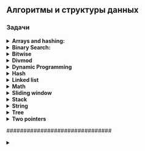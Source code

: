 ## Алгоритмы и структуры данных

### Задачи

<details>
<summary><b>Arrays and hashing:</b></summary>  
<br>

<details>
<summary><b>217. Contains-duplicate:</b></summary>

https://leetcode.com/problems/contains-duplicate/
<img src="media_readme/leetcode_tasks/array_and_hashing/217.png"/>

Time: O(nlog(n)); Space: O(1)
```python
class Solution:
    def containsDuplicate(self, nums: List[int]) -> bool:
        nums = sorted(nums)

        for n in range(len(nums) - 1):
            if nums[n] == nums[n+1]:
                return True
        return False
```

Time: O(n); Space: O(n)
```python
class Solution:
    def containsDuplicate(self, nums: List[int]) -> bool:
        hashset = set ()

        for n in nums:
            if n in hashset:
                return True
            
            hashset.add(n)
        return False
```
</details>

<details>
<summary><b>242. Valid Anagram</b></summary>
<img src="media_readme/leetcode_tasks/array_and_hashing/217.png"/>

Time: O(n); Space: O(n);
```python
class Solution:
    def isAnagram(self, s: str, t: str) -> bool:
        '''
        Пройдемся по каждому символу в строке, каждый уникальный символ будем добавлять в качестве ключа,
        если символ уже находится в словаре, то увеличиваем счетчик
        Выполняем для двух строк
        Сравниваем словари
        '''
        if len(s) != len(t):
            return False
        
        countS, countT = {}, {}

        for i in range(len(s)):
            countS[s[i]] = 1 + countS.get(s[i], 0)
            countT[t[i]] = 1 + countT.get(t[i], 0)            
        
        for c in countS:
            if countS[c] != countT.get(c, 0):
                return False
        
        return True
```

Time: O(nlog(n)); Space: O(nlog(n));
```python
class Solution:
    def isAnagram(self, s: str, t: str) -> bool:
        return sorted(s) == sorted(t)
        
```
</details>

<details>
<summary><b>1. Two Sum</b></summary>

<img src="media_readme/leetcode_tasks/array_and_hashing/1.png" />

Time: O(n); Space: O(n);
```python
class Solution:
    def twoSum(self, nums: List[int], target: int) -> List[int]:
        '''
        Создадим словарь с парой число:индекс_числа
        Проиндекстируем список nums
        Найдем разницу между target и числом
        Если число размером в разницу есть в словаре, то возвращаем результат
        Иначе добавляем число в словарь   
        '''
        hashmap = {}  # value : index

        for k, v in enumerate(nums):
            diff = target - v
            if diff in hashmap:
                return [hashmap[diff], k]
            hashmap[v] = k
```
</details>

<details>
<summary><b>49. Group Anagrams</b></summary>

<img src="media_readme/leetcode_tasks/array_and_hashing/49.png" />

Time: O(n * k * log(k)); Space: O(n);
```python
class Solution:
    def groupAnagrams(self, strs: List[str]) -> List[List[str]]:
        anagram_dict = defaultdict(list)
        
        for i, word in enumerate(strs):
            sorted_word = ''.join(sorted(word))
            anagram_dict[sorted_word].append(word)

        return list(anagram_dict.values())
```
</details>

<details>
<summary><b>347. Top K Frequent Elements</b></summary>

<img src="media_readme/leetcode_tasks/array_and_hashing/347.png" />

Time: O(n * k * log(k)); Space: O(n);
```python
class Solution:
    def topKFrequent(self, nums: List[int], k: int) -> List[int]:
        # Используем Counter для подсчета частоты элементов
        num_count = Counter(nums)

        # Сортируем элементы по частоте в убывающем порядке
        sorted_nums = sorted(num_count, key=lambda x: num_count[x], reverse=True)

        # Возвращаем первые k элементов
        return sorted_nums[:k]
```
</details>

<details>
<summary><b>605. Can Place Flowers</b></summary>

<img src="media_readme/leetcode_tasks/array_and_hashing/605.png" />

Time: O(n); Space: O(1);
```python
class Solution:
    def canPlaceFlowers(self, flowerbed: List[int], n: int) -> bool:
        length = len(flowerbed)
        i = 0

        while i < length:
            if flowerbed[i] == 0:
                if i == length - 1 or flowerbed[i + 1] == 0:
                    n -= 1
                    i += 2  # пропускаем два элемента, так как они не могут влиять на посадку цветка
                else:
                    i += 3  # пропускаем три элемента, так как следующий элемент занят
            else:
                i += 2  # пропускаем два элемента, так как текущий элемент уже занят

            if n <= 0:
                return True

        return False
```
</details>

<details>
<summary><b>941. Valid Mountain Array</b></summary>

<img src="media_readme/leetcode_tasks/array_and_hashing/941.png" />

Time: O(n); Space: O(1);
```python
class Solution:
    def validMountainArray(self, arr: List[int]) -> bool:
        l = len(arr)

        if l < 3:
            return False
        
        i = 0
        while arr[i] < arr[i+1]:
            i += 1 
            if i == l - 1:
                return False  
        
        j = l-1
        while arr[j-1] > arr[j]:
            j -= 1
            if j == 0:
                return False 
        
        return i == j
```
</details>

<details>
<summary><b>228. Summary Ranges</b></summary>

<img src="media_readme/leetcode_tasks/array_and_hashing/228.png" />

Time: O(n); Space: O(1);
```python
class Solution:
    def summaryRanges(self, nums: List[int]) -> List[str]:
        i = 0
        j = 0
        res = []

        while j <= len(nums) - 1:
            start = nums[i]

            while j < len(nums) - 1 and nums[j + 1] - nums[j] == 1:
                j += 1

            finish = nums[j]

            if start == finish:
                res.append(str(start))
            else:
                res.append(str(start) + "->" + str(finish))

            i = j + 1
            j += 1
        return res
```
</details>

<details>
<summary><b>1431. Kids With the Greatest Number of Candies</b></summary>
<img src="media_readme/leetcode_tasks/array_and_hashing/1431.png" />

Time: O(n); Space: O(n);
```python
class Solution:
    def kidsWithCandies(self, candies: List[int], extraCandies: int) -> List[bool]:
        return [candy + extraCandies >= max(candies) for candy in candies]
```
</details>

<details>
<summary><b>674. Longest Continuous Increasing Subsequence</b></summary>

<img src="media_readme/leetcode_tasks/array_and_hashing/674.png" />

Time: O(n); Space: O(n);

```python
class Solution:
    def findLengthOfLCIS(self, nums: List[int]) -> int:
        if not nums:
            return 0

        res = [1]
        f = 1

        for i in range(1, len(nums)):
            if nums[i] > nums[i - 1]:
                res.append(res[-1] + 1)
            else:
                res.append(1)

        return max(res)
```
</details>

<details>
<summary><b>1480. Running Sum of 1d Array</b></summary>

<img src="media_readme/leetcode_tasks/array_and_hashing/1480.png" />

Time: O(n); Space: O(1);

```python
class Solution:
    def runningSum(self, nums: List[int]) -> List[int]:
        for i in range(1, len(nums)):
            nums[i] += nums[i-1]
        return nums
```
</details>

<details>
<summary><b>896. Monotonic Array</b></summary>

<img src="media_readme/leetcode_tasks/array_and_hashing/896.png" />

Time: O(n); Space: O(1);

```python
class Solution:
    def isMonotonic(self, nums: List[int]) -> bool:
        i = 0
        while i < len(nums) - 1 and nums[i] <= nums[i+1]:
            i += 1
        
        j = 0
        while j < len(nums) - 1 and nums[j] >= nums[j+1]:
            j += 1
        
        return any([i == len(nums) - 1, j == len(nums) - 1])
```
</details>
<br>
</details>

<details>
<summary><b>Binary Search:</b></summary>
<br>
<details>
<summary><b>367. Valid Perfect Square</b></summary>

<img src="media_readme/leetcode_tasks/divmod/367.png" />

Time: O(1); Space: O(1);

```python
class Solution:
    def isPerfectSquare(self, num: int) -> bool:
        return num % num ** 0.5 == 0
```

Time: O(log(n)); Space: O(1);
```python
class Solution:
    def isPerfectSquare(self, num: int) -> bool:
        l, r = 1, num // 2

        if num == 1:
            return True

        while l <= r:
            mid = (l + r ) // 2
            
            if mid ** 2 == num:
                return True
            
            if mid ** 2 > num:
                r = mid - 1
            else:
                l = mid + 1
        
        return False
```
</details>

<details>
<summary><b>704. Binary Search</b></summary>

<img src="media_readme/leetcode_tasks/binary search/704.png" />

Time: O(log(n)); Space: O(1);

```python
class Solution:
    def search(self, nums: List[int], target: int) -> int:
        l, r = 0, len(nums) - 1

        while l <= r:
            mid = (r + l) // 2

            if nums[mid] == target:
                return mid
            elif nums[mid] < target:
                l = mid + 1
            else:
                r = mid

        return -1
```
</details>

<details>
<summary><b>69. Sqrt(x)</b></summary>

<img src="media_readme/leetcode_tasks/binary search/69.png" />

Time: O(log(n)); Space: O(1);

```python
class Solution:
    def mySqrt(self, x: int) -> int:
        l, r = 1, x

        while l <= r:
            mid = (l + r) // 2

            if mid * mid == x:
                return int(mid)
            
            if mid * mid < x:
                l = mid + 1
            else:
                r = mid - 1

        return r
```
</details>

<details>
<summary><b>278. First Bad Version</b></summary>

<img src="media_readme/leetcode_tasks/binary search/278.png" />

Time: O(log(n)); Space: O(1);

```python
# The isBadVersion API is already defined for you.
# def isBadVersion(version: int) -> bool:

class Solution:
    def firstBadVersion(self, n: int) -> int:
        l, r = 0, n
        
        while l <= r:
            mid = (l + r) // 2

            if isBadVersion(mid) == False:
                l = mid + 1
            else:
                r = mid - 1
            
            if isBadVersion(mid-1) == False and isBadVersion(mid) == True:
                return mid
```
</details>

<details>
<summary><b>374. Guess Number Higher or Lower</b></summary>

<img src="media_readme/leetcode_tasks/binary search/374.png" />

Time: O(log(n)); Space: O(1);

```python
# The guess API is already defined for you.
# @param num, your guess
# @return -1 if num is higher than the picked number
#          1 if num is lower than the picked number
#          otherwise return 0
# def guess(num: int) -> int:

class Solution:
    def guessNumber(self, n: int) -> int:
        l, r = 1, n

        while l <= r:
            mid = (l + r) // 2
            g = guess(mid)
            
            if g == 0:
                return mid
            elif g > 0:
                l = mid + 1
            else:
                r = mid - 1

        return r
```
</details>

<details>
<summary><b>35. Search Insert Position</b></summary>

<img src="media_readme/leetcode_tasks/binary search/35.png" />

Time: O(log(n)); Space: O(1);

```python
class Solution:
    def searchInsert(self, nums: List[int], target: int) -> int:
        l, r = 0, len(nums) - 1
        if len(nums) == 1 and nums[0] < target:
            return 1

        while l < r:
            mid = (l + r) // 2

            if nums[mid] == target:
                return mid
            elif nums[mid] < target:
                l = mid + 1
            else:
                r = mid

            if nums[-1] < target:
                return len(nums)
            elif nums[0] > target:
                return 0

        return r
```
</details>

<details>
<summary><b>852. Peak Index in a Mountain Array</b></summary>

<img src="media_readme/leetcode_tasks/binary search/852.png" />

Time: O(log(n)); Space: O(1);

```python
class Solution:
    def peakIndexInMountainArray(self, arr: List[int]) -> int:
        l, r = 0, len(arr) - 1

        while l <= r:
            mid = (l + r) // 2

            if arr[mid - 1] < arr[mid] > arr[mid + 1]:
                return mid

            if arr[mid - 1] < arr[mid]:
                l = mid + 1
            else:
                r = mid
```
</details>
<br>
</details>

<details>
<summary><b>Bitwise</b></summary><br>
<br>
<details>
<summary><b>338. Counting Bits</b></summary>

<img src="media_readme/leetcode_tasks/bitwise/338.png"/>

Time: O(n * log(n)); Space: O(1);

```python
class Solution:
    def countBits(self, n: int) -> List[int]:
        # ans = [bin(i)[2:].count('1') for i in range(n+1)]

        ans = [0]

        for i in range(1, n + 1):
            current = 0

            while i:
                current += i & 1
                i >>= 1
            ans.append(current)

        return ans
```
</details>

<details>
<summary><b>136. Single Number</b></summary>

<img src="media_readme/leetcode_tasks/bitwise/136.png" />

Time: O(n); Space: O(1);

```python
class Solution:
    def singleNumber(self, nums: List[int]) -> int:
        ans = 0
        
        for num in nums:
            ans = ans ^ num
        
        return ans
```
</details>

<details>
<summary><b>461. Hamming Distance</b></summary>

<img src="media_readme/leetcode_tasks/bitwise/461.png" />

Time: O(log(n)); Space: O(1);

```python
class Solution:
    def hammingDistance(self, x: int, y: int) -> int:

        ans = 0

        while x or y:

            ans += (x & 1) != (y & 1)
            x >>= 1
            y >>= 1

        return ans
```
</details>

<details>
<summary><b>191. Number of 1 Bits</b></summary>

<img src="media_readme/leetcode_tasks/bitwise/191.png" />

Time: O(n); Space: O(1);

```python
class Solution:
    def hammingWeight(self, n: int) -> int:

        count = 0

        while n:
            
            count += n & 1
            n >>= 1
        
        return count
```
</details>
<br>
</details>

<details>
<summary><b>Divmod</b></summary><br>
<br>

<details>
<summary><b>9. Palindrome Number</b></summary>

<img src="media_readme/leetcode_tasks/divmod/9.png"/>

Time: O(log(n)); Space: O(1);

```python
class Solution:
    def isPalindrome(self, x: int) -> bool:
        if x < 0:
            return False

        num = 0
        orig = x

        while x:
            x, digit = divmod(x, 10)  # Берем последнюю цифру числа

            num = num * 10 + digit  # Пересобираем число справа налево
        
        return num == orig
```
</details>

<details>
<summary><b>258. Add Digits</b></summary>

<img src="media_readme/leetcode_tasks/divmod/258.png"/>

Time: O(log(n)); Space: O(1);

```python
class Solution:
    def addDigits(self, num: int) -> int:
        new = 0

        while num:
            num, digit = divmod(num, 10)

            new = new + digit

        if new > 9:
            return self.addDigits(new)

        return new
```
</details>

<details>
<summary><b>66. Plus One</b></summary>

<img src="media_readme/leetcode_tasks/divmod/66.png"/>

Time: O(n); Space: O(1);

```python
class Solution:
    def plusOne(self, digits: List[int]) -> List[int]:
        carry = 1

        for i in range(len(digits)-1, -1, -1):

            carry, digits[i] = divmod(carry+digits[i], 10)

            if carry == 0:
                break

        return digits if not carry else [carry] + digits
```
</details>

<details>
<summary><b>67. Add Binary</b></summary>

<img src="media_readme/leetcode_tasks/divmod/67.png"/>

Time: O(n); Space: O(1);

```python
class Solution:
    def addBinary(self, a: str, b: str) -> str:
        # res = bin(int(a, 2) + int(b, 2))
        # return res[2:]

        la, lb = len(a), len(b)

        # Уравняем длину строк
        if la > lb:
            b = '0' * (la - lb) + b
        else:
            a = '0' * (lb - la) + a

        carry = 0
        ans = ''

        for i in range(len(a)-1, -1, -1):
            d1 = int(a[i])
            d2 = int(b[i])

            carry, d = divmod(d1 + d2 + carry, 2)

            ans += str(d)
        
        if carry:
            ans += str(carry)
        
        return ans[::-1]
```
</details>
<br>
</details>

<details>
<summary><b>Dynamic Programming</b></summary><br>
<br>

<details>
<summary><b>1137. N-th Tribonacci Number</b></summary>

<img src="media_readme/leetcode_tasks/dynamic programming/1137.png"/>

Time: O(n); Space: O(n);

```python
class Solution:
    def tribonacci(self, n: int) -> int:
        dp = [0, 1, 1]

        if n < 3:
            return dp[n]

        for i in range(3, n+1):
            dp.append(dp[i-3] + dp[i-2] + dp[i-1])
        
        return dp[-1]
```
</details>

<details>
<summary><b>509. Fibonacci Number</b></summary>

<img src="media_readme/leetcode_tasks/dynamic programming/509.png"/>

Time: O(n); Space: O(1);

```python
class Solution:
    @lru_cache(None)
    def fib(self, n: int) -> int:
        if n < 2:
            return n
        return self.fib(n-1) + self.fib(n-2)

    # def fib(self, n: int) -> int:
    #     if n < 2:
    #         return n

    #     n0, n1 = 0, 1
    #     for i in range(2, n + 1):
    #         cur = n0 + n1
    #         n0, n1 = n1, cur
    #     return cur
```
</details>

<details>
<summary><b>118. Pascal's Triangle</b></summary>

<img src="media_readme/leetcode_tasks/dynamic programming/118.png"/>

Time: O(n * k); Space: O(n * k);

```python
class Solution:
    def generate(self, numRows: int) -> List[List[int]]:
        dp = [[1], [1, 1]]

        if numRows < 3:
            return dp[:numRows]

        for _ in range(numRows-2):

            step = [1]  # Добавляем во внутренний список 1 в начало

            # Считаем суммы соседних элементов и вставляем их между соседями
            for i in range(1, len(dp[-1])):
                step.append(dp[-1][i] + dp[-1][i-1])
            
            step += [1]  # Добавляем во внутренний список 1 в конец
            dp.append(step)
            
        return(dp)
```
</details>

<details>
<summary><b>485. Max Consecutive Ones</b></summary>

<img src="media_readme/leetcode_tasks/dynamic programming/485.png"/>

Time: O(n); Space: O(n);

```python
class Solution:
    def findMaxConsecutiveOnes(self, nums: List[int]) -> int:

        dp = [0] * (len(nums) + 1)

        for i in range(len(nums)):
            if nums[i]:
                dp[i + 1] = dp[i] + 1
            else:
                dp[i + 1] = 0

        return max(dp)
```
</details>
<br>
</details>

<details>
<summary><b>Hash</b></summary>
<br>

<details>
<summary><b>929. Unique Email Addresses</b></summary>

<img src="media_readme/leetcode_tasks/hash/929.png"/>

Time: O(n * k); Space: O(n * k);

```python
class Solution:
    def numUniqueEmails(self, emails: List[str]) -> int:
        hashset = set()

        for e in emails:

            localname, domain = e.split('@')
            
            localname = localname.split('+')[0].replace('.', '')

            hashset.add(f'{localname}@{domain}')

        return len(hashset) 
```
</details>

<details>
<summary><b>1346. Check If N and Its Double Exist</b></summary>

<img src="media_readme/leetcode_tasks/hash/1346.png"/>

Time: O(n); Space: O(n);

```python
class Solution:
    def checkIfExist(self, arr: List[int]) -> bool:
        
        hashset = set()

        for num in arr:

            if num * 2 in hashset or num / 2 in hashset:
                return True
            hashset.add(num)
        
        return False    
```
</details>

<details>
<summary><b>389. Find the Difference</b></summary>

<img src="media_readme/leetcode_tasks/hash/389.png"/>

Time: O(n); Space: O(n);

```python
class Solution:
    def findTheDifference(self, s: str, t: str) -> str:
        # res = Counter(t) - Counter(s)
        # return list(res.keys())[0]

        count_s = {}

        for char in s:
            count_s[char] = count_s.get(char, 0) + 1
        
        for char in t:
            if char not in count_s or count_s[char] == 0:
                return char
            
            count_s[char] -= 1
        
        return None
```
</details>

<details>
<summary><b>268. Missing Number</b></summary>

<img src="media_readme/leetcode_tasks/hash/268.png"/>

Time: O(n); Space: O(n);

```python
class Solution:
    def missingNumber(self, nums: List[int]) -> int:
        # nums = sorted(nums)
        # if nums[0] != 0:
        #     return 0

        # for i in range(len(nums) - 1):
        #     if not nums[i] + 1 == nums[i + 1]:
        #         return nums[i] + 1
        
        # return nums[-1] + 1
        
        return list(set(range(len(nums)+1)) - set(nums))[0] 
```
</details>

<details>
<summary><b>169. Majority Element</b></summary>

<img src="media_readme/leetcode_tasks/hash/169.png"/>

Time: O(n); Space: O(n);

```python
class Solution:
    def majorityElement(self, nums: List[int]) -> int:
        counter = Counter(nums)

        for k, v in counter.items():
            if v == max(counter.values()):
                return k
```
</details>

<details>
<summary><b>409. Longest Palindrome</b></summary>

<img src="media_readme/leetcode_tasks/hash/409.png"/>

Time: O(n); Space: O(n);

```python
class Solution:
    def longestPalindrome(self, s: str) -> int:
        hashset = {}

        for char in s:
            hashset[char] = hashset.get(char, 0) + 1

        res = 0

        for k, v in hashset.items():
            cur = v - (v % 2)
            res += cur
            hashset[k] -= cur
        
        return res if not sum(hashset.values()) else res + 1
```
</details>

<details>
<summary><b>205. Isomorphic Strings</b></summary>

<img src="media_readme/leetcode_tasks/hash/205.png"/>

Time: O(n); Space: O(n);

```python
class Solution:
    def isIsomorphic(self, s: str, t: str) -> bool:
        ds, dt = {}, {}
        
        for i in range(len(s)):
            
            if s[i] in ds:
                if ds[s[i]] != t[i]:
                    return False
            else:
                if t[i] in dt and dt[t[i]] != s[i]:
                    return False
                else: 
                    ds[s[i]] = t[i]
                    dt[t[i]] = s[i]

        return True
```
</details>

<details>
<summary><b>349. Intersection of Two Arrays</b></summary>

<img src="media_readme/leetcode_tasks/hash/349.png"/>

Time: O(n); Space: O(n);

```python
class Solution:
    def intersection(self, nums1: List[int], nums2: List[int]) -> List[int]:
        return list(set(nums1) & set(nums2))
```
</details>

<details>
<summary><b>448. Find All Numbers Disappeared in an Array</b></summary>

<img src="media_readme/leetcode_tasks/hash/448.png"/>

Time: O(n); Space: O(n);

```python
class Solution:
    def findDisappearedNumbers(self, nums: List[int]) -> List[int]:
        return set(range(1, len(nums)+1)) - set(nums)
```
</details>

<details>
<summary><b>771. Jewels and Stones</b></summary>

<img src="media_readme/leetcode_tasks/hash/771.png"/>

Time: O(n); Space: O(n);

```python
class Solution:
    def numJewelsInStones(self, jewels: str, stones: str) -> int:

        jset = set(jewels)

        jewels_count = 0

        for i in stones:
            if i in jset:
                jewels_count += 1
        
        return jewels_count
```
</details>

<details>
<summary><b>387. First Unique Character in a String</b></summary>

<img src="media_readme/leetcode_tasks/hash/387.png"/>

Time: O(n); Space: O(n);

```python
class Solution:
    def firstUniqChar(self, s: str) -> int:
        hashset = {}

        for i in s:
            hashset[i] = hashset.get(i, 0) + 1
        
        for i, v in enumerate(s):
            if hashset[v] == 1:
                return i
        
        return -1
```
</details>

<details>
<summary><b>383. Ransom Note</b></summary>

<img src="media_readme/leetcode_tasks/hash/383.png"/>

Time: O(n); Space: O(n);

```python
class Solution:
    def canConstruct(self, ransomNote: str, magazine: str) -> bool:
        counter = Counter(magazine)

        for char in ransomNote:
            if char in counter and counter[char] > 0:
                counter[char] -= 1
            else:
                return False

        return True
```
</details>

<details>
<summary><b>202. Happy Number</b></summary>

<img src="media_readme/leetcode_tasks/hash/202.png"/>

Time: O(log(n)); Space: O(log(n));

```python
class Solution:
    def isHappy(self, n: int) -> bool:
        seen = set()

        while n != 1 and n not in seen:
            seen.add(n)

            new = 0

            while n:
                n, digit = divmod(n, 10)
                new += digit ** 2
            
            n = new
        
        return n == 1
```
</details>

<details>
<summary><b>350. Intersection of Two Arrays II</b></summary>

<img src="media_readme/leetcode_tasks/hash/350.png"/>

Time: O(m + n); Space: O(m + n);

```python
class Solution:
    def intersect(self, nums1: List[int], nums2: List[int]) -> List[int]:
        # c = Counter(nums1) & Counter(nums2)
        # return list(c.elements())
        
        hashset1, hashset2 = {}, {}
        result = []

        for i in nums1:
            hashset1[i] = hashset1.get(i, 0) + 1

        for j in nums2:
            hashset2[j] = hashset2.get(j, 0) + 1

        for key in hashset1.keys():
            if key in hashset2:
                result.extend([key] * min(hashset1[key], hashset2[key]))

        return result
```
</details>

<br>
</details>

<details>
<summary><b>Linked list</b></summary>
<br>

<details>
<summary><b>206. Reverse Linked List</b></summary>

<img src="media_readme/leetcode_tasks/linked list/206.png"/>

Time: O(n); Space: O(1);

```python
# Definition for singly-linked list.
# class ListNode:
#     def __init__(self, val=0, next=None):
#         self.val = val
#         self.next = next
class Solution:
    def reverseList(self, head: Optional[ListNode]) -> Optional[ListNode]:
        previous, current = None, head

        while current:
            nxt = current.next
            current.next = previous
            previous = current
            current = nxt

        return previous
```
</details>

<details>
<summary><b></b></summary>

<img src="media_readme/leetcode_tasks/linked list/203.png"/>

Time: O(n); Space: O(1);

```python
# Definition for singly-linked list.
# class ListNode:
#     def __init__(self, val=0, next=None):
#         self.val = val
#         self.next = next
class Solution:
    def removeElements(self, head: Optional[ListNode], val: int) -> Optional[ListNode]:
        
        dummy = ListNode(None, head)
        current = head
        previous = dummy

        while current:
            
            if current.val == val:
                previous.next = current.next
            else:
                previous = current
            
            current = current.next

        return dummy.next

```
</details>

<details>
<summary><b>21. Merge Two Sorted Lists</b></summary>

<img src="media_readme/leetcode_tasks/linked list/21.png"/>

Time: O(n+m); Space: O(1);

```python
# Definition for singly-linked list.
# class ListNode:
#     def __init__(self, val=0, next=None):
#         self.val = val
#         self.next = next

class Solution:
    def mergeTwoLists(self, list1: Optional[ListNode], list2: Optional[ListNode]) -> Optional[ListNode]:
        dummy = ListNode(None)
        tail = dummy


        while list1 and list2:
            if list1.val < list2.val:
                tail.next = list1
                list1 = list1.next
            else:
                tail.next = list2
                list2 = list2.next
            tail = tail.next
        
        if list1:
            tail.next = list1
        elif list2:
            tail.next = list2

        return dummy.next
```
</details>

<details>
<summary><b>876. Middle of the Linked List</b></summary>

<img src="media_readme/leetcode_tasks/linked list/876.png"/>

Time: O(n); Space: O(1);

```python
# Definition for singly-linked list.
# class ListNode:
#     def __init__(self, val=0, next=None):
#         self.val = val
#         self.next = next
class Solution:
    def middleNode(self, head: Optional[ListNode]) -> Optional[ListNode]:
        slow = head 
        fast = head

        while fast and fast.next:
            slow = slow.next
            fast = fast.next.next
        
        return slow
```
</details>

<details>
<summary><b>141. Linked List Cycle</b></summary>

<img src="media_readme/leetcode_tasks/linked list/141.png"/>

Time: O(n); Space: O(1);

```python
# Definition for singly-linked list.
# class ListNode:
#     def __init__(self, x):
#         self.val = x
#         self.next = None

class Solution:
    def hasCycle(self, head: Optional[ListNode]) -> bool:
        # seen = set()

        # while head:
        #     if head in seen:
        #         return True
            
        #     seen.add(head)
        #     head = head.next
        # return False
        
        if not head:
            return False

        slow = head
        fast = head.next

        while fast and fast.next:
            if slow == fast:
                return True

            slow = slow.next
            fast = fast.next.next
        
        return False
```
</details>

<details>
<summary><b>237. Delete Node in a Linked List</b></summary>

<img src="media_readme/leetcode_tasks/linked list/237.png"/>

Time: O(1); Space: O(1);

```python
# Definition for singly-linked list.
# class ListNode:
#     def __init__(self, x):
#         self.val = x
#         self.next = None

class Solution:
    def deleteNode(self, node):
        """
        :type node: ListNode
        :rtype: void Do not return anything, modify node in-place instead.
        """
        node.val = node.next.val
        node.next = node.next.next
```
</details>

<details>
<summary><b>1290. Convert Binary Number in a Linked List to Integer</b></summary>

<img src="media_readme/leetcode_tasks/linked list/1290.png"/>

Time: O(n); Space: O(1);

```python
# Definition for singly-linked list.
# class ListNode:
#     def __init__(self, val=0, next=None):
#         self.val = val
#         self.next = next
class Solution:
    def getDecimalValue(self, head: ListNode) -> int:
        # res = []
        
        # while head:
        #     res.append(head.val)
        #     head = head.next
        
        # return int(''.join(str(i) for i in res), 2)

        ans = 0

        while head:
            ans = ans * 2 + head.val
            head = head.next

        return ans
```
</details>

<details>
<summary><b>83. Remove Duplicates from Sorted List</b></summary>

<img src="media_readme/leetcode_tasks/linked list/83.png"/>

Time: O(n); Space: O(1);

```python
# Definition for singly-linked list.
# class ListNode:
#     def __init__(self, val=0, next=None):
#         self.val = val
#         self.next = next
class Solution:
    def deleteDuplicates(self, head: Optional[ListNode]) -> Optional[ListNode]:
        
        dummy = ListNode(None, head)
        prev = dummy

        while head:

            if head.val != prev.val:
                head = head.next
                prev = prev.next
            else:
                prev.next = prev.next.next
                head = head.next 
        
        return dummy.next
```
</details>

<br>
</details>

<details>
<summary><b>Math</b></summary>
<br>

<details>
<summary><b>1295. Find Numbers with Even Number of Digits</b></summary>

<img src="media_readme/leetcode_tasks/math/1295.png"/>

Time: O(n); Space: O(1);

```python
class Solution:
    def findNumbers(self, nums: List[int]) -> int:
        # nums = [str(i) for i in nums]
        
        # res = 0
        # for i in nums:
        #     if len(i) % 2 == 0:
        #         res += 1
        
        # return res

        def div_num(num):
            res = 0

            while num:
                num //= 10
                res += 1
            
            return res
        
        ans = 0

        for num in nums:
            ans += 0 if div_num(num) % 2 else 1
        
        return ans
```
</details>

<details>
<summary><b>342. Power of Four</b></summary>

<img src="media_readme/leetcode_tasks/math/342.png"/>

Time: O(1); Space: O(1);

```python
class Solution:
    def isPowerOfFour(self, n: int) -> bool:
        # Recursion (Time: O(log(n)); Space: O(log(n)))
        # if n < 1:
        #     return False
        # 
        # if n == 1:
        #     return True
        # 
        # return self.isPowerOfFour(n / 4)
        
        return n > 0 and math.log(n, 4) == int(math.log(n, 4))
```
</details>

<details>
<summary><b>231. Power of Two</b></summary>

<img src="media_readme/leetcode_tasks/math/231.png"/>

Time: O(1); Space: O(1);

```python
import math 
class Solution:
    def isPowerOfTwo(self, n: int) -> bool:
        # Loop
        # if n<=0:
        #     return False
        
        # while n>1:
        #     if n % 2 != 0:
        #         return False
            
        #     n = n //2 # 16//2
        
        # return True

        return n > 0 and math.log2(n) == int(math.log2(n))
```
</details>

<details>
<summary><b>412. Fizz Buzz</b></summary>

<img src="media_readme/leetcode_tasks/math/412.png"/>

Time: O(n); Space: O(n);

```python
class Solution:
    def fizzBuzz(self, n: int) -> List[str]:
        res = []

        for i in range(1, n+1):
            if i % 3 == 0 and i % 5 == 0:
                res.append('FizzBuzz')
            elif i % 3 == 0:
                res.append('Fizz')
            elif i % 5 == 0:
                res.append('Buzz')
            else:
                res.append(str(i))
        
        return res
```
</details>

<br>
</details>

<details>
<summary><b>Sliding window</b></summary>
<br>

<details>
<summary><b>121. Best Time to Buy and Sell Stock</b></summary>

<img src="media_readme/leetcode_tasks/sliding window/121.png"/>

Time: O(n); Space: O(1);

```python
class Solution:
    def maxProfit(self, prices: List[int]) -> int:
        l, r = 0, 1  # left - buy, right - sell
        max_profit = 0

        while r < len(prices):
            if prices[l] < prices[r]:
                profit = prices[r] - prices[l]
                max_profit = max(profit, max_profit)
            else:
                l = r
            r += 1
        
        return max_profit
```
</details>

<details>
<summary><b>643. Maximum Average Subarray I</b></summary>

<img src="media_readme/leetcode_tasks/sliding window/643.png"/>

Time: O(n); Space: O(n);

```python
class Solution:
    def findMaxAverage(self, nums: List[int], k: int) -> float:

        q = deque([])

        ans = -float('inf')

        cnt = 0
        cur = 0

        for i in range(len(nums)):

            cur += nums[i]
            cnt += 1 

            if cnt == k:
                ans = max(ans, cur/k)
            elif cnt > k:
                cur -= nums[i-k]
                ans = max(ans, cur/k)
            
        return ans
```
</details>

<details>
<summary><b>219. Contains Duplicate II</b></summary>

<img src="media_readme/leetcode_tasks/sliding window/219.png"/>

Time: O(n); Space: O(n);

```python
class Solution:
    def containsNearbyDuplicate(self, nums: List[int], k: int) -> bool:
        d = {}

        for i, num in enumerate(nums):
            
            if num in d and i - d[num] <= k:
                return True

            d[num] = i

        return False
```
</details>


<br>
</details>

<details>
<summary><b>Stack</b></summary>
<br>

<details>
<summary><b>20. Valid Parentheses</b></summary>

<img src="media_readme/leetcode_tasks/stack/20.png"/>

Time: O(n); Space: O(n);

```python
class Solution:
    def isValid(self, s: str) -> bool:
        stack = []
        close_to_open = {
            ')' : '(',
            ']' : '[',
            '}' : '{'
        }
        
        for bracket in s:
            if bracket not in close_to_open:
                stack.append(bracket)
            else:
                if stack and stack[-1] == close_to_open[bracket]:
                    stack.pop()
                else:
                    return False
        
        return True if not stack else False
```
</details>

<details>
<summary><b>392. Is Subsequence</b></summary>

<img src="media_readme/leetcode_tasks/stack/392.png"/>

Time: O(n); Space: O(n);

```python
class Solution:
    def isSubsequence(self, s: str, t: str) -> bool:
        stack = list(s)

        for c in range(len(t)-1, -1, -1):
            if stack and stack[-1] == t[c]:
                stack.pop()
        
        return True if not stack else False
```
</details>

<details>
<summary><b>1047. Remove All Adjacent Duplicates In String</b></summary>

<img src="media_readme/leetcode_tasks/stack/1047.png"/>

Time: O(n); Space: O(n);

```python
class Solution:
    def removeDuplicates(self, s: str) -> str:
        stack = []

        for c in s:
            if stack and stack[-1] == c:
                stack.pop()
            else:
                stack.append(c)
        
        return ''.join(stack)
```
</details>

<details>
<summary><b>844. Backspace String Compare</b></summary>

<img src="media_readme/leetcode_tasks/stack/844.png"/>

Time: O(n); Space: O(n);

```python
class Solution:
    def backspaceCompare(self, s: str, t: str) -> bool:
        
        def typing(string: str) -> str:
        
            stack = []

            for c in string:
                if c == '#':
                    if stack:
                        stack.pop()
                else:
                    stack.append(c)
            
            return ''.join(stack)

        return typing(s) == typing(t)
```
</details>


<br>
</details>

<details>
<summary><b>String</b></summary>
<br>

<details>
<summary><b>551. Student Attendance Record I</b></summary>

<img src="media_readme/leetcode_tasks/string/551.png"/>

Time: O(n); Space: O(1);

```python
class Solution:
    def checkRecord(self, s: str) -> bool:
        if s.count('A') >= 2:
            return False
        
        l_streak = 0 

        for char in s:
            if char == 'L':
                l_streak += 1
                if l_streak > 2:
                    return False
            else:
                l_streak = 0
        
        return True
```
</details>

<details>
<summary><b>482. License Key Formatting</b></summary>

<img src="media_readme/leetcode_tasks/string/482.png"/>

Time: O(n); Space: O(n);

```python
class Solution:
    def licenseKeyFormatting(self, s: str, k: int) -> str:
        s = s.replace('-', '').upper()

        if len(s) < k:
            return s

        count = 0
        res = ''

        if len(s) % k != 0:
            res += s[0: len(s) % k] + '-'

        for char in s[len(s) % k:]:
            if count < k:
                res += char
                count += 1
            else:
                res += '-' + char
                count = 1

        return res
```
</details>

<details>
<summary><b>58. Length of Last Word</b></summary>

<img src="media_readme/leetcode_tasks/string/58.png"/>

Time: O(n); Space: O(n);

```python
class Solution:
    def lengthOfLastWord(self, s: str) -> int:
        s = s.rstrip()

        res = s[s.rfind(' ')+1:].rstrip()

        return len(res)  
```
</details>

<details>
<summary><b>14. Longest Common Prefix</b></summary>

<img src="media_readme/leetcode_tasks/string/14.png"/>

Time: O(n*k); Space: O(1);

```python
class Solution:
    def longestCommonPrefix(self, strs: List[str]) -> str:
        candidate = strs[0]

        for word in strs[1:]:
            if len(word) < len(candidate):
                candidate = candidate[:len(word)]

            for i in range(len(candidate)-1, -1, -1):
                if candidate[i] != word[i]:
                    candidate = candidate[:i]
        
        return candidate
```
</details>

<details>
<summary><b>28. Find the Index of the First Occurrence in a String</b></summary>

<img src="media_readme/leetcode_tasks/string/28.png"/>

Time: O(n); Space: O(1);

```python
class Solution:
    def strStr(self, haystack: str, needle: str) -> int:
        for i in range(len(haystack) - len(needle) + 1):
            if needle == haystack[i:len(needle)+i]:
                return i

        return -1
```
</details>

<details>
<summary><b>520. Detect Capital</b></summary>

<img src="media_readme/leetcode_tasks/string/520.png"/>

Time: O(n); Space: O(1);

```python
class Solution:
    def detectCapitalUse(self, word: str) -> bool:
        return word.isupper() or word.istitle() or word.islower()
```
</details>


<br>
</details>

<details>
<summary><b>Tree</b></summary>
<br>

<details>
<summary><b>226. Invert Binary Tree</b></summary>

<img src="media_readme/leetcode_tasks/tree/226.png"/>

Time: O(n); Space: O(n);

```python
# Definition for a binary tree node.
# class TreeNode:
#     def __init__(self, val=0, left=None, right=None):
#         self.val = val
#         self.left = left
#         self.right = right
class Solution:
    def invertTree(self, root: Optional[TreeNode]) -> Optional[TreeNode]:
        if not root:
            return None
        
        # swap the children
        tmp = root.left
        root.left = root.right
        root.right = tmp

        self.invertTree(root.left)
        self.invertTree(root.right)

        return root
```
</details>

<details>
<summary><b>104. Maximum Depth of Binary Tree</b></summary>

<img src="media_readme/leetcode_tasks/tree/104.png"/>

Time: O(n); Space: O(n);

```python
# Definition for a binary tree node.
# class TreeNode:
#     def __init__(self, val=0, left=None, right=None):
#         self.val = val
#         self.left = left
#         self.right = right
class Solution:
    def maxDepth(self, root: Optional[TreeNode]) -> int:

        if not root:
            return 0

        # recursive Depth First Search (DFS) solution
        # return 1 + max(self.maxDepth(root.left), self.maxDepth(root.right))

        # Breadth First Search (BFS) solution
        # level = 0
        # q = deque([root])
        # while q:
        #     for i in range(len(q)):
        #         node = q.popleft()
        #         if node.left:
        #             q.append(node.left)
        #         if node.right:
        #             q.append(node.right)
        #     level += 1
        # return level

        # iterative DFS solution
        stack = [[root, 1]]
        res = 1
        while stack:
            node, depth = stack.pop()
            if node:
                res = max(res, depth)
                stack.append([node.left, 1 + depth])
                stack.append([node.right, 1 + depth])
        return res
```
</details>

<details>
<summary><b>543. Diameter of Binary Tree</b></summary>

<img src="media_readme/leetcode_tasks/tree/543.png"/>

Time: O(n); Space: O(n);

```python
# Definition for a binary tree node.
# class TreeNode:
#     def __init__(self, val=0, left=None, right=None):
#         self.val = val
#         self.left = left
#         self.right = right
class Solution:
    def diameterOfBinaryTree(self, root: Optional[TreeNode]) -> int:
        diameter = 0
    
        def dfs(root): 
            if root is None: 
                return 0
            left = dfs(root.left)
            right = dfs(root.right)
            
            nonlocal diameter
            diameter = max(left + right, diameter)
            
            return max(left, right) + 1
            
        dfs(root)
        
        return diameter
```
</details>

<details>
<summary><b>110. Balanced Binary Tree</b></summary>

<img src="media_readme/leetcode_tasks/tree/110.png"/>

Time: O(n); Space: O(n);

```python
class Solution:
    def isBalanced(self, root: Optional[TreeNode]) -> bool:

        def dfs(root):
            if not root:
                return [True, 0]

            # recursively go down to the very bottom (O(n))
            left = dfs(root.left)
            right = dfs(root.right)

            # watching that current node is balanced by children nodes
            balanced = left[0] and right[0] and abs(left[1] - right[1]) <= 1

            return [balanced, 1 + max(left[1], right[1])]

        return dfs(root)[0]
```
</details>

<details>
<summary><b>100. Same Tree</b></summary>

<img src="media_readme/leetcode_tasks/tree/100.png"/>

Time: O(n); Space: O(n);

```python
# Definition for a binary tree node.
# class TreeNode:
#     def __init__(self, val=0, left=None, right=None):
#         self.val = val
#         self.left = left
#         self.right = right
class Solution:
    def isSameTree(self, p: Optional[TreeNode], q: Optional[TreeNode]) -> bool:
        if not p and not q:
            return True
        elif not p or not q or p.val != q.val:
            return False
        
        return self.isSameTree(p.left, q.left) and self.isSameTree(p.right, q.right)
```
</details>

<details>
<summary><b>572. Subtree of Another Tree</b></summary>

<img src="media_readme/leetcode_tasks/tree/572.png"/>

Time: O(n); Space: O(n);

```python
# Definition for a binary tree node.
# class TreeNode:
#     def __init__(self, val=0, left=None, right=None):
#         self.val = val
#         self.left = left
#         self.right = right
class Solution:
    def isSubtree(self, root: Optional[TreeNode], subRoot: Optional[TreeNode]) -> bool:
        if not root:
            return False

        def is_same_tree(r, s):
            if not r and not s:
                return True
            elif r and s and r.val == s.val:
                return is_same_tree(r.left, s.left) and is_same_tree(r.right, s.right)
            else:
                return False

        # Check if the current subtree rooted at 'root' is the same as 'subRoot'.
        if is_same_tree(root, subRoot):
            return True
        else:
            # Recursively check in the left and right subtrees.
            return self.isSubtree(root.left, subRoot) or self.isSubtree(root.right, subRoot)
```
</details>


<br>
</details>

<details>
<summary><b>Two pointers</b></summary>
<br>

<details>
<summary><b>344. Reverse String</b></summary>

<img src="media_readme/leetcode_tasks/two pointers/344.png"/>

Time: O(n); Space: O(1);

```python
class Solution:
    def reverseString(self, s: List[str]) -> None:
        """
        Do not return anything, modify s in-place instead.
        """
        l, r = 0, len(s) - 1

        while l <= r:
            s[l], s[r] = s[r], s[l]
            l += 1
            r -= 1
```
</details>

<details>
<summary><b>557. Reverse Words in a String III</b></summary>

<img src="media_readme/leetcode_tasks/two pointers/557.png"/>

Time: O(n + m); Space: O(n + m);

```python
class Solution:
    def reverseWords(self, s: str) -> str:

        s = s.split(' ')

        for word in range(len(s)):
            s[word] = s[word][::-1] 
        
        return ' '.join(s)
```
</details>

<details>
<summary><b>905. Sort Array By Parity</b></summary>

<img src="media_readme/leetcode_tasks/two pointers/905.png"/>

Time: O(n); Space: O(1);

```python
class Solution:
    def sortArrayByParity(self, nums: List[int]) -> List[int]:
        
        j = 0

        for i in range(len(nums)):
            if nums[i] % 2 == 0:
                nums[i], nums[j] = nums[j], nums[i]
                j += 1
        
        return nums
```
</details>

<details>
<summary><b>977. Squares of a Sorted Array</b></summary>

<img src="media_readme/leetcode_tasks/two pointers/977.png"/>

Time: O(n); Space: O(n);

```python
class Solution:
    def sortedSquares(self, nums: List[int]) -> List[int]:
        l, r = 0, len(nums) - 1
        res = []

        while l <= r:
            if abs(nums[l]) > abs(nums[r]):
                res.append(nums[l] ** 2)
                l += 1
            else:
                res.append(nums[r] ** 2)
                r -= 1
        
        return res[::-1]
```
</details>


<br>
</details>


###############################

<details>
<summary><b></b></summary>
<br>

<details>
<summary><b></b></summary>

<img src=""/>

Time: O(); Space: O();

```python

```
</details>


<br>
</details>





